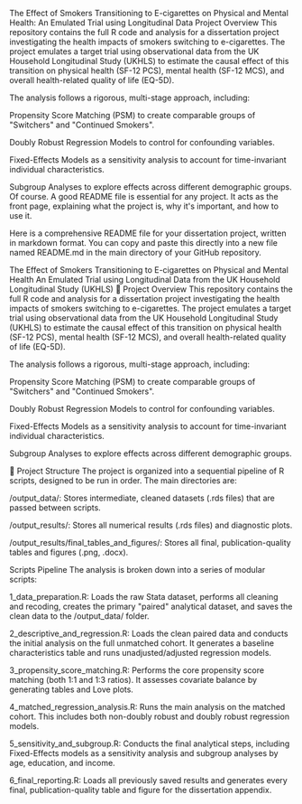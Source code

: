 The Effect of Smokers Transitioning to E-cigarettes on Physical and Mental Health: An Emulated Trial using Longitudinal Data
Project Overview
This repository contains the full R code and analysis for a dissertation project investigating the health impacts of smokers switching to e-cigarettes. The project emulates a target trial using observational data from the UK Household Longitudinal Study (UKHLS) to estimate the causal effect of this transition on physical health (SF-12 PCS), mental health (SF-12 MCS), and overall health-related quality of life (EQ-5D).

The analysis follows a rigorous, multi-stage approach, including:

Propensity Score Matching (PSM) to create comparable groups of "Switchers" and "Continued Smokers".

Doubly Robust Regression Models to control for confounding variables.

Fixed-Effects Models as a sensitivity analysis to account for time-invariant individual characteristics.

Subgroup Analyses to explore effects across different demographic groups.
Of course. A good README file is essential for any project. It acts as the front page, explaining what the project is, why it's important, and how to use it.

Here is a comprehensive README file for your dissertation project, written in markdown format. You can copy and paste this directly into a new file named README.md in the main directory of your GitHub repository.

The Effect of Smokers Transitioning to E-cigarettes on Physical and Mental Health
An Emulated Trial using Longitudinal Data from the UK Household Longitudinal Study (UKHLS)
📖 Project Overview
This repository contains the full R code and analysis for a dissertation project investigating the health impacts of smokers switching to e-cigarettes. The project emulates a target trial using observational data from the UK Household Longitudinal Study (UKHLS) to estimate the causal effect of this transition on physical health (SF-12 PCS), mental health (SF-12 MCS), and overall health-related quality of life (EQ-5D).

The analysis follows a rigorous, multi-stage approach, including:

Propensity Score Matching (PSM) to create comparable groups of "Switchers" and "Continued Smokers".

Doubly Robust Regression Models to control for confounding variables.

Fixed-Effects Models as a sensitivity analysis to account for time-invariant individual characteristics.

Subgroup Analyses to explore effects across different demographic groups.

📂 Project Structure
The project is organized into a sequential pipeline of R scripts, designed to be run in order. The main directories are:

/output_data/: Stores intermediate, cleaned datasets (.rds files) that are passed between scripts.

/output_results/: Stores all numerical results (.rds files) and diagnostic plots.

/output_results/final_tables_and_figures/: Stores all final, publication-quality tables and figures (.png, .docx).

Scripts Pipeline
The analysis is broken down into a series of modular scripts:

1_data_preparation.R: Loads the raw Stata dataset, performs all cleaning and recoding, creates the primary "paired" analytical dataset, and saves the clean data to the /output_data/ folder.

2_descriptive_and_regression.R: Loads the clean paired data and conducts the initial analysis on the full unmatched cohort. It generates a baseline characteristics table and runs unadjusted/adjusted regression models.

3_propensity_score_matching.R: Performs the core propensity score matching (both 1:1 and 1:3 ratios). It assesses covariate balance by generating tables and Love plots.

4_matched_regression_analysis.R: Runs the main analysis on the matched cohort. This includes both non-doubly robust and doubly robust regression models.

5_sensitivity_and_subgroup.R: Conducts the final analytical steps, including Fixed-Effects models as a sensitivity analysis and subgroup analyses by age, education, and income.

6_final_reporting.R: Loads all previously saved results and generates every final, publication-quality table and figure for the dissertation appendix.
